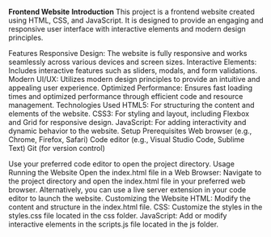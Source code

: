 **Frontend Website**
**Introduction**
This project is a frontend website created using HTML, CSS, and JavaScript. It is designed to provide an engaging and responsive user interface with interactive elements and modern design principles.

Features
Responsive Design: The website is fully responsive and works seamlessly across various devices and screen sizes.
Interactive Elements: Includes interactive features such as sliders, modals, and form validations.
Modern UI/UX: Utilizes modern design principles to provide an intuitive and appealing user experience.
Optimized Performance: Ensures fast loading times and optimized performance through efficient code and resource management.
Technologies Used
HTML5: For structuring the content and elements of the website.
CSS3: For styling and layout, including Flexbox and Grid for responsive design.
JavaScript: For adding interactivity and dynamic behavior to the website.
Setup
Prerequisites
Web browser (e.g., Chrome, Firefox, Safari)
Code editor (e.g., Visual Studio Code, Sublime Text)
Git (for version control)

Use your preferred code editor to open the project directory.
Usage
Running the Website
Open the index.html file in a Web Browser:
Navigate to the project directory and open the index.html file in your preferred web browser.
Alternatively, you can use a live server extension in your code editor to launch the website.
Customizing the Website
HTML: Modify the content and structure in the index.html file.
CSS: Customize the styles in the styles.css file located in the css folder.
JavaScript: Add or modify interactive elements in the scripts.js file located in the js folder.
